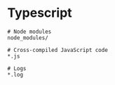 # Typescript

```gitignore
# Node modules
node_modules/

# Cross-compiled JavaScript code
*.js

# Logs
*.log
```